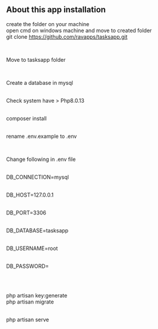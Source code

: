 

## About this app installation



create  the folder on your machine
<br>
open cmd on windows machine  and move to created folder
<br>
git clone https://github.com/ravapps/tasksapp.git


<br>

Move to tasksapp folder 


<br>





Create a database in mysql



<br>Check system have  > Php8.0.13




<br>composer install




<br>rename .env.example to .env


<br>

Change following in .env file

<br>DB_CONNECTION=mysql

<br>DB_HOST=127.0.0.1

<br>DB_PORT=3306

<br>DB_DATABASE=tasksapp

<br>DB_USERNAME=root

<br>DB_PASSWORD=



<br>


<br>php artisan key:generate
<br>php artisan migrate


<br>php artisan serve
